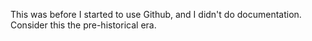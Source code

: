 This was before I started to use Github, and I didn't do documentation.  
Consider this the pre-historical era.  
